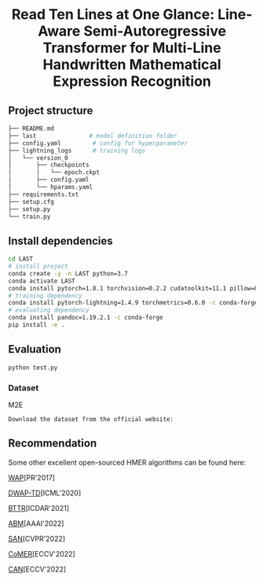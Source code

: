 <div align="center">    

# Read Ten Lines at One Glance: Line-Aware Semi-Autoregressive Transformer for Multi-Line Handwritten Mathematical Expression Recognition

</div>

## Project structure
```bash
├── README.md
├── last               # model definition folder
├── config.yaml         # config for hyperparameter
├── lightning_logs      # training logs
│   └── version_0
│       ├── checkpoints
│       │   └── epoch.ckpt
│       ├── config.yaml
│       └── hparams.yaml
├── requirements.txt
├── setup.cfg
├── setup.py
└── train.py
```

## Install dependencies   
```bash
cd LAST
# install project   
conda create -y -n LAST python=3.7
conda activate LAST
conda install pytorch=1.8.1 torchvision=0.2.2 cudatoolkit=11.1 pillow=8.4.0 -c pytorch -c nvidia
# training dependency
conda install pytorch-lightning=1.4.9 torchmetrics=0.6.0 -c conda-forge
# evaluating dependency
conda install pandoc=1.19.2.1 -c conda-forge
pip install -e .
```

## Evaluation

```bash
python test.py  
```
### Dataset

M2E
```
Download the dataset from the official website: 
```

## Recommendation

Some other excellent open-sourced HMER algorithms can be found here:

[WAP](https://github.com/JianshuZhang/WAP)[PR'2017]

[DWAP-TD](https://github.com/JianshuZhang/TreeDecoder)[ICML'2020]

[BTTR](https://github.com/Green-Wood/BTTR)[ICDAR'2021]

[ABM](https://github.com/XH-B/ABM)[AAAI'2022]

[SAN](https://github.com/tal-tech/SAN)[CVPR'2022]

[CoMER](https://github.com/Green-Wood/CoMER)[ECCV'2022]

[CAN](https://github.com/LBH1024/CAN)[ECCV'2022]
